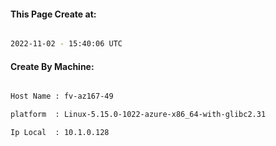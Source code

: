 
   
#### This Page Create at:

```bash

2022-11-02 - 15:40:06 UTC

```

#### Create By Machine:

```bash

Host Name : fv-az167-49

platform  : Linux-5.15.0-1022-azure-x86_64-with-glibc2.31

Ip Local  : 10.1.0.128

```

